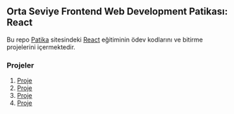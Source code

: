 ## Orta Seviye Frontend Web Development Patikası: React
Bu repo [Patika](https://academy.patika.dev/tr) sitesindeki [React](https://academy.patika.dev/tr/courses/react) eğitiminin ödev kodlarını ve bitirme projelerini içermektedir.

### Projeler
1. [Proje](https://academy.patika.dev/tr/courses/react/odev1)
2. [Proje](https://academy.patika.dev/tr/courses/react/odev2)
3. [Proje](https://academy.patika.dev/tr/courses/react/odev3)
5. [Proje](https://academy.patika.dev/tr/courses/react/odev5)